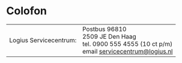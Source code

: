 # Colofon

| | |
|---|---|
| Logius Servicecentrum: | Postbus 96810 <br>2509 JE Den Haag<br>tel. 0900 555 4555 (10 ct p/m)<br>email servicecentrum@logius.nl |
